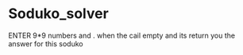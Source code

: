 # Soduko_solver
ENTER 9*9 numbers and . when the cail empty
and its return you the answer for this soduko
